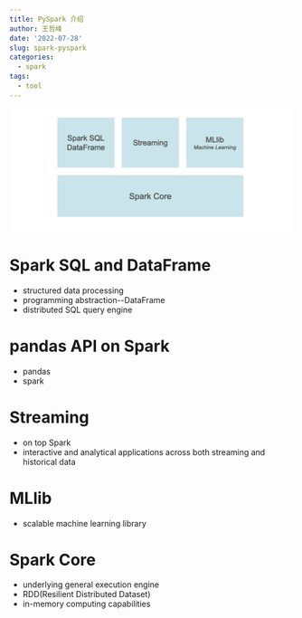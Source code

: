 ```yaml
---
title: PySpark 介绍
author: 王哲峰
date: '2022-07-28'
slug: spark-pyspark
categories:
  - spark
tags:
  - tool
---
```


![pyspark](images/pyspark.png)


# Spark SQL and DataFrame

* structured data processing
* programming abstraction--DataFrame
* distributed SQL query engine

# pandas API on Spark

* pandas
* spark

# Streaming

* on top Spark
* interactive and analytical applications across both streaming and historical data

# MLlib

* scalable machine learning library

# Spark Core

* underlying general execution engine
* RDD(Resilient Distributed Dataset)
* in-memory computing capabilities